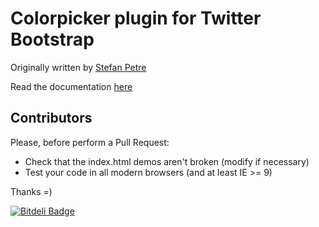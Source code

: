 # Colorpicker plugin for Twitter Bootstrap

Originally written by [Stefan Petre](http://www.eyecon.ro/)

Read the documentation [here](http://mjaalnir.github.io/bootstrap-colorpicker/)


## Contributors

Please, before perform a Pull Request:

* Check that the index.html demos aren't broken (modify if necessary)
* Test your code in all modern browsers (and at least IE >= 9)

Thanks =)

[![Bitdeli Badge](https://d2weczhvl823v0.cloudfront.net/mjaalnir/bootstrap-colorpicker/trend.png)](https://bitdeli.com/free "Bitdeli Badge")

